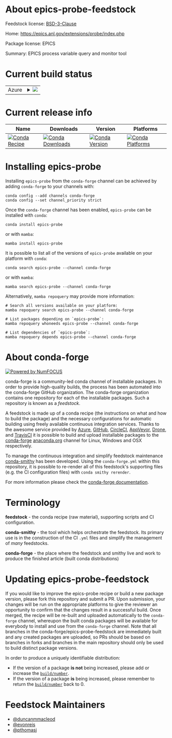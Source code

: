 About epics-probe-feedstock
===========================

Feedstock license: [BSD-3-Clause](https://github.com/conda-forge/epics-probe-feedstock/blob/main/LICENSE.txt)

Home: https://epics.anl.gov/extensions/probe/index.php

Package license: EPICS

Summary: EPICS process variable query and monitor tool

Current build status
====================


<table>
    
  <tr>
    <td>Azure</td>
    <td>
      <details>
        <summary>
          <a href="https://dev.azure.com/conda-forge/feedstock-builds/_build/latest?definitionId=15660&branchName=main">
            <img src="https://dev.azure.com/conda-forge/feedstock-builds/_apis/build/status/epics-probe-feedstock?branchName=main">
          </a>
        </summary>
        <table>
          <thead><tr><th>Variant</th><th>Status</th></tr></thead>
          <tbody><tr>
              <td>linux_64</td>
              <td>
                <a href="https://dev.azure.com/conda-forge/feedstock-builds/_build/latest?definitionId=15660&branchName=main">
                  <img src="https://dev.azure.com/conda-forge/feedstock-builds/_apis/build/status/epics-probe-feedstock?branchName=main&jobName=linux&configuration=linux%20linux_64_" alt="variant">
                </a>
              </td>
            </tr>
          </tbody>
        </table>
      </details>
    </td>
  </tr>
</table>

Current release info
====================

| Name | Downloads | Version | Platforms |
| --- | --- | --- | --- |
| [![Conda Recipe](https://img.shields.io/badge/recipe-epics--probe-green.svg)](https://anaconda.org/conda-forge/epics-probe) | [![Conda Downloads](https://img.shields.io/conda/dn/conda-forge/epics-probe.svg)](https://anaconda.org/conda-forge/epics-probe) | [![Conda Version](https://img.shields.io/conda/vn/conda-forge/epics-probe.svg)](https://anaconda.org/conda-forge/epics-probe) | [![Conda Platforms](https://img.shields.io/conda/pn/conda-forge/epics-probe.svg)](https://anaconda.org/conda-forge/epics-probe) |

Installing epics-probe
======================

Installing `epics-probe` from the `conda-forge` channel can be achieved by adding `conda-forge` to your channels with:

```
conda config --add channels conda-forge
conda config --set channel_priority strict
```

Once the `conda-forge` channel has been enabled, `epics-probe` can be installed with `conda`:

```
conda install epics-probe
```

or with `mamba`:

```
mamba install epics-probe
```

It is possible to list all of the versions of `epics-probe` available on your platform with `conda`:

```
conda search epics-probe --channel conda-forge
```

or with `mamba`:

```
mamba search epics-probe --channel conda-forge
```

Alternatively, `mamba repoquery` may provide more information:

```
# Search all versions available on your platform:
mamba repoquery search epics-probe --channel conda-forge

# List packages depending on `epics-probe`:
mamba repoquery whoneeds epics-probe --channel conda-forge

# List dependencies of `epics-probe`:
mamba repoquery depends epics-probe --channel conda-forge
```


About conda-forge
=================

[![Powered by
NumFOCUS](https://img.shields.io/badge/powered%20by-NumFOCUS-orange.svg?style=flat&colorA=E1523D&colorB=007D8A)](https://numfocus.org)

conda-forge is a community-led conda channel of installable packages.
In order to provide high-quality builds, the process has been automated into the
conda-forge GitHub organization. The conda-forge organization contains one repository
for each of the installable packages. Such a repository is known as a *feedstock*.

A feedstock is made up of a conda recipe (the instructions on what and how to build
the package) and the necessary configurations for automatic building using freely
available continuous integration services. Thanks to the awesome service provided by
[Azure](https://azure.microsoft.com/en-us/services/devops/), [GitHub](https://github.com/),
[CircleCI](https://circleci.com/), [AppVeyor](https://www.appveyor.com/),
[Drone](https://cloud.drone.io/welcome), and [TravisCI](https://travis-ci.com/)
it is possible to build and upload installable packages to the
[conda-forge](https://anaconda.org/conda-forge) [anaconda.org](https://anaconda.org/)
channel for Linux, Windows and OSX respectively.

To manage the continuous integration and simplify feedstock maintenance
[conda-smithy](https://github.com/conda-forge/conda-smithy) has been developed.
Using the ``conda-forge.yml`` within this repository, it is possible to re-render all of
this feedstock's supporting files (e.g. the CI configuration files) with ``conda smithy rerender``.

For more information please check the [conda-forge documentation](https://conda-forge.org/docs/).

Terminology
===========

**feedstock** - the conda recipe (raw material), supporting scripts and CI configuration.

**conda-smithy** - the tool which helps orchestrate the feedstock.
                   Its primary use is in the construction of the CI ``.yml`` files
                   and simplify the management of *many* feedstocks.

**conda-forge** - the place where the feedstock and smithy live and work to
                  produce the finished article (built conda distributions)


Updating epics-probe-feedstock
==============================

If you would like to improve the epics-probe recipe or build a new
package version, please fork this repository and submit a PR. Upon submission,
your changes will be run on the appropriate platforms to give the reviewer an
opportunity to confirm that the changes result in a successful build. Once
merged, the recipe will be re-built and uploaded automatically to the
`conda-forge` channel, whereupon the built conda packages will be available for
everybody to install and use from the `conda-forge` channel.
Note that all branches in the conda-forge/epics-probe-feedstock are
immediately built and any created packages are uploaded, so PRs should be based
on branches in forks and branches in the main repository should only be used to
build distinct package versions.

In order to produce a uniquely identifiable distribution:
 * If the version of a package **is not** being increased, please add or increase
   the [``build/number``](https://docs.conda.io/projects/conda-build/en/latest/resources/define-metadata.html#build-number-and-string).
 * If the version of a package **is** being increased, please remember to return
   the [``build/number``](https://docs.conda.io/projects/conda-build/en/latest/resources/define-metadata.html#build-number-and-string)
   back to 0.

Feedstock Maintainers
=====================

* [@duncanmmacleod](https://github.com/duncanmmacleod/)
* [@evonreis](https://github.com/evonreis/)
* [@pthomasj](https://github.com/pthomasj/)

